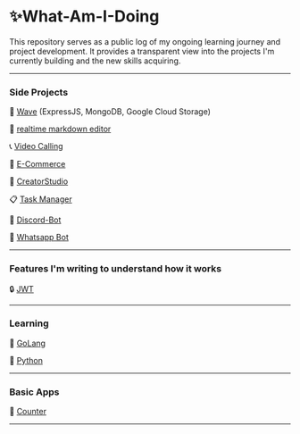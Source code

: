 # ✨What-Am-I-Doing

This repository serves as a public log of my ongoing learning journey and project development.
It provides a transparent view into the projects I'm currently building and the new skills acquiring.
___
### Side Projects

🌊 [Wave](https://github.com/ashikkabeer/Wave-Social-Media-App-Backend) (ExpressJS, MongoDB, Google Cloud Storage)

📝 [realtime markdown editor](https://github.com/ashikkabeer/realtime-markdown-editor)

📞 [Video Calling](https://github.com/ashikkabeer/Video-Streaming-Web-App)

🛒 [E-Commerce](https://github.com/ashikkabeer/shop-cart-project-nodejs)

🎥 [CreatorStudio](https://github.com/ashikkabeer/CreatorStudio)

📋 [Task Manager](https://github.com/ashikkabeer/task-manager)

🤖 [Discord-Bot](https://github.com/ashikkabeer/OpenAi-Discord-Bot)

📱 [Whatsapp Bot](https://github.com/ashikkabeer/WA-GPT)

___

### Features I'm writing to understand how it works


🔒 [JWT](https://github.com/ashikkabeer/JWT-Auth-TS-Express)

___
### Learning

🐍 [GoLang](https://github.com/ashikkabeer/GoLang-Code)

🐍 [Python](https://github.com/ashikkabeer/learn-python)
___
### Basic Apps

🔢 [Counter](https://github.com/ashikkabeer/Counter-Sample)

___
